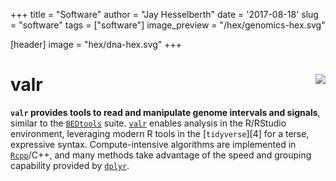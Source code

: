 +++
title = "Software"
author = "Jay Hesselberth"
date = '2017-08-18'
slug = "software"
tags = ["software"]
image_preview = "/hex/genomics-hex.svg"

[header]
  image = "hex/dna-hex.svg"
+++

# valr <img src="/img/hex/valr-logo.png" align="right" />

**`valr` provides tools to read and manipulate genome intervals and signals**, similar to the [`BEDtools`](http://bedtools.readthedocs.org/en/latest/) suite. [`valr`](http://rnabioco.github.io/valr/) enables analysis in the R/RStudio environment, leveraging modern R tools in the [`tidyverse`][4] for a terse, expressive syntax. Compute-intensive algorithms are implemented in [`Rcpp`](http://www.rcpp.org/)/C++, and many methods take advantage of the speed and grouping capability provided by [`dplyr`](https://dplyr.tidyverse.org).
